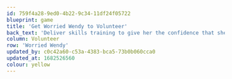 ```yaml
---
id: 759f4a28-9ed0-4b22-9c34-11df24f05722
blueprint: game
title: 'Get Worried Wendy to Volunteer'
back_text: 'Deliver skills training to give her the confidence that she can take part effectively'
column: Volunteer
row: 'Worried Wendy'
updated_by: c0c42a60-c53a-4383-bca5-73b0b060cca0
updated_at: 1682526560
colour: yellow
---
```

